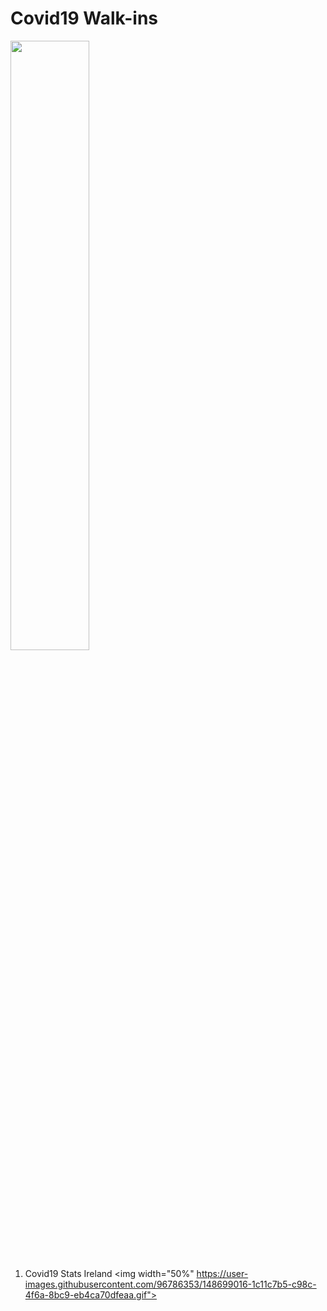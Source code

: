 # Covid19 Walk-ins

<img width="50%" src="https://user-images.githubusercontent.com/96786353/148695909-13d921de-3ddd-43e4-8920-09d292205d1d.gif">

1. Covid19 Stats Ireland
<img width="50%" https://user-images.githubusercontent.com/96786353/148699016-1c11c7b5-c98c-4f6a-8bc9-eb4ca70dfeaa.gif">
